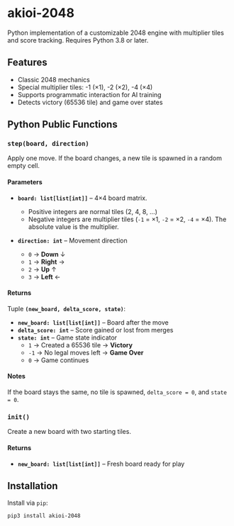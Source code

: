 # akioi-2048

Python implementation of a customizable 2048 engine with multiplier tiles and
score tracking. Requires Python 3.8 or later.

## Features

- Classic 2048 mechanics
- Special multiplier tiles: -1 (×1), -2 (×2), -4 (×4)
- Supports programmatic interaction for AI training
- Detects victory (65536 tile) and game over states

## Python Public Functions

### `step(board, direction)`

Apply one move. If the board changes, a new tile is spawned in a random empty
cell.

#### Parameters

- **`board: list[list[int]]`** – 4×4 board matrix.
    - Positive integers are normal tiles (2, 4, 8, …)
    - Negative integers are multiplier tiles
      (`-1` = ×1, `-2` = ×2, `-4` = ×4). The absolute value is the multiplier.

- **`direction: int`** – Movement direction
    - `0` → **Down** ↓
    - `1` → **Right** →
    - `2` → **Up** ↑
    - `3` → **Left** ←

#### Returns

Tuple **`(new_board, delta_score, state)`**:

- **`new_board: list[list[int]]`** – Board after the move
- **`delta_score: int`** – Score gained or lost from merges
- **`state: int`** – Game state indicator
    - `1` → Created a 65536 tile → **Victory**
    - `-1` → No legal moves left → **Game Over**
    - `0` → Game continues

#### Notes

If the board stays the same, no tile is spawned, `delta_score = 0`, and
`state = 0`.

### `init()`

Create a new board with two starting tiles.

#### Returns

- **`new_board: list[list[int]]`** – Fresh board ready for play

## Installation

Install via `pip`:

```bash
pip3 install akioi-2048
```
